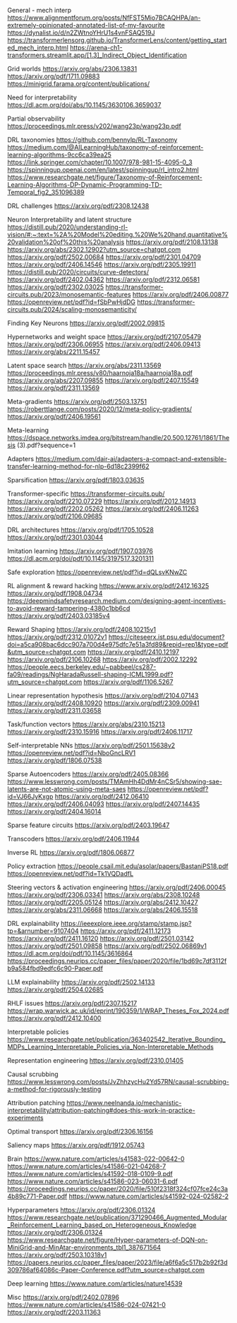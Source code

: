 General - mech interp
https://www.alignmentforum.org/posts/NfFST5Mio7BCAQHPA/an-extremely-opinionated-annotated-list-of-my-favourite
https://dynalist.io/d/n2ZWtnoYHrU1s4vnFSAQ519J
https://transformerlensorg.github.io/TransformerLens/content/getting_started_mech_interp.html
https://arena-ch1-transformers.streamlit.app/[1.3]_Indirect_Object_Identification

Grid worlds
https://arxiv.org/abs/2306.13831
https://arxiv.org/pdf/1711.09883
https://minigrid.farama.org/content/publications/

Need for interpretability
https://dl.acm.org/doi/abs/10.1145/3630106.3659037

Partial observability
https://proceedings.mlr.press/v202/wang23p/wang23p.pdf

DRL taxonomies
https://github.com/bennylp/RL-Taxonomy
https://medium.com/@AILearningHub/taxonomy-of-reinforcement-learning-algorithms-9cc6ca39ea25
https://link.springer.com/chapter/10.1007/978-981-15-4095-0_3
https://spinningup.openai.com/en/latest/spinningup/rl_intro2.html
https://www.researchgate.net/figure/Taxonomy-of-Reinforcement-Learning-Algorithms-DP-Dynamic-Programming-TD-Temporal_fig2_351096389

DRL challenges
https://arxiv.org/pdf/2308.12438

Neuron Interpretability and latent structure
https://distill.pub/2020/understanding-rl-vision/#:~:text=%2A%20Model%20editing.%20We%20hand,quantitative%20validation%20of%20this%20analysis
https://arxiv.org/pdf/2108.13138
https://arxiv.org/abs/2302.12902?utm_source=chatgpt.com
https://arxiv.org/pdf/2502.00684
https://arxiv.org/pdf/2301.04709
https://arxiv.org/pdf/2406.14546
https://arxiv.org/pdf/2305.19911
https://distill.pub/2020/circuits/curve-detectors/
https://arxiv.org/pdf/2402.04362
https://arxiv.org/pdf/2312.06581
https://arxiv.org/pdf/2302.03025
https://transformer-circuits.pub/2023/monosemantic-features
https://arxiv.org/pdf/2406.00877
https://openreview.net/pdf?id=fSbPwHjdDG
https://transformer-circuits.pub/2024/scaling-monosemanticity/

Finding Key Neurons
https://arxiv.org/pdf/2002.09815

Hypernetworks and weight space
https://arxiv.org/pdf/2107.05479
https://arxiv.org/pdf/2306.06955
https://arxiv.org/pdf/2406.09413
https://arxiv.org/abs/2211.15457

Latent space search
https://arxiv.org/abs/2311.13569
https://proceedings.mlr.press/v80/haarnoja18a/haarnoja18a.pdf
https://arxiv.org/abs/2207.09855
https://arxiv.org/pdf/2407.15549
https://arxiv.org/pdf/2311.13569

Meta-gradients
https://arxiv.org/pdf/2503.13751
https://roberttlange.com/posts/2020/12/meta-policy-gradients/
https://arxiv.org/pdf/2406.19561

Meta-learning
https://dspace.networks.imdea.org/bitstream/handle/20.500.12761/1861/Thesis (3).pdf?sequence=1

Adapters
https://medium.com/dair-ai/adapters-a-compact-and-extensible-transfer-learning-method-for-nlp-6d18c2399f62

Sparsification
https://arxiv.org/pdf/1803.03635

Transformer-specific
https://transformer-circuits.pub/
https://arxiv.org/pdf/2210.07229
https://arxiv.org/pdf/2012.14913
https://arxiv.org/pdf/2202.05262
https://arxiv.org/pdf/2406.11263
https://arxiv.org/pdf/2106.09685

DRL architectures
https://arxiv.org/pdf/1705.10528
https://arxiv.org/pdf/2301.03044

Imitation learning
https://arxiv.org/pdf/1907.03976
https://dl.acm.org/doi/pdf/10.1145/3197517.3201311

Safe exploration
https://openreview.net/pdf?id=dQLsvKNwZC

RL alignment & reward hacking
https://www.arxiv.org/pdf/2412.16325
https://arxiv.org/pdf/1908.04734
https://deepmindsafetyresearch.medium.com/designing-agent-incentives-to-avoid-reward-tampering-4380c1bb6cd
https://arxiv.org/pdf/2403.03185v4

Reward Shaping
https://arxiv.org/pdf/2408.10215v1
https://arxiv.org/pdf/2312.01072v1
https://citeseerx.ist.psu.edu/document?doi=a5ca908bac6dcc907a700d4e975dfc7e51a3fd89&repid=rep1&type=pdf&utm_source=chatgpt.com
https://arxiv.org/pdf/2410.12197
https://arxiv.org/pdf/2106.10268
https://arxiv.org/pdf/2002.12292
https://people.eecs.berkeley.edu/~pabbeel/cs287-fa09/readings/NgHaradaRussell-shaping-ICML1999.pdf?utm_source=chatgpt.com
https://arxiv.org/pdf/1106.5267

Linear representation hypothesis
https://arxiv.org/pdf/2104.07143
https://arxiv.org/pdf/2408.10920
https://arxiv.org/pdf/2309.00941
https://arxiv.org/pdf/2311.03658

Task/function vectors
https://arxiv.org/abs/2310.15213
https://arxiv.org/pdf/2310.15916
https://arxiv.org/pdf/2406.11717

Self-interpretable NNs
https://arxiv.org/pdf/2501.15638v2
https://openreview.net/pdf?id=NboGncLRV1
https://arxiv.org/pdf/1806.07538

Sparse Autoencoders
https://arxiv.org/pdf/2405.08366
https://www.lesswrong.com/posts/TMAmHh4DdMr4nCSr5/showing-sae-latents-are-not-atomic-using-meta-saes
https://openreview.net/pdf?id=VJ66JyKxgp
https://arxiv.org/pdf/2412.06410
https://arxiv.org/pdf/2406.04093
https://arxiv.org/pdf/2407.14435
https://arxiv.org/pdf/2404.16014

Sparse feature circuits
https://arxiv.org/pdf/2403.19647

Transcoders
https://arxiv.org/pdf/2406.11944

Inverse RL
https://arxiv.org/pdf/1806.06877

Policy extraction
https://people.csail.mit.edu/asolar/papers/BastaniPS18.pdf
https://openreview.net/pdf?id=Tk1VQDadfL

Steering vectors & activation engineering
https://arxiv.org/pdf/2406.00045
https://arxiv.org/pdf/2306.03341
https://arxiv.org/abs/2308.10248
https://arxiv.org/pdf/2205.05124
https://arxiv.org/abs/2412.10427
https://arxiv.org/abs/2311.06668
https://arxiv.org/abs/2406.15518

DRL explainability
https://ieeexplore.ieee.org/stamp/stamp.jsp?tp=&arnumber=9107404
https://arxiv.org/pdf/2411.12173
https://arxiv.org/pdf/2411.16120
https://arxiv.org/pdf/2501.03142
https://arxiv.org/pdf/2501.09858
https://arxiv.org/pdf/2502.06869v1
https://dl.acm.org/doi/pdf/10.1145/3616864
https://proceedings.neurips.cc/paper_files/paper/2020/file/1bd69c7df3112fb9a584fbd9edfc6c90-Paper.pdf

LLM explainability
https://arxiv.org/pdf/2502.14133
https://arxiv.org/pdf/2504.02685

RHLF issues
https://arxiv.org/pdf/2307.15217
https://wrap.warwick.ac.uk/id/eprint/190359/1/WRAP_Theses_Fox_2024.pdf
https://arxiv.org/pdf/2412.10400

Interpretable policies
https://www.researchgate.net/publication/363402542_Iterative_Bounding_MDPs_Learning_Interpretable_Policies_via_Non-Interpretable_Methods

Representation engineering
https://arxiv.org/pdf/2310.01405

Causal scrubbing
https://www.lesswrong.com/posts/JvZhhzycHu2Yd57RN/causal-scrubbing-a-method-for-rigorously-testing

Attribution patching
https://www.neelnanda.io/mechanistic-interpretability/attribution-patching#does-this-work-in-practice-experiments

Optimal transport
https://arxiv.org/pdf/2306.16156

Saliency maps
https://arxiv.org/pdf/1912.05743

Brain
https://www.nature.com/articles/s41583-022-00642-0
https://www.nature.com/articles/s41586-021-04268-7
https://www.nature.com/articles/s41592-018-0109-9.pdf
https://www.nature.com/articles/s41586-023-06031-6.pdf
https://proceedings.neurips.cc/paper/2020/file/510f2318f324cf07fce24c3a4b89c771-Paper.pdf
https://www.nature.com/articles/s41592-024-02582-2

Hyperparameters
https://arxiv.org/pdf/2306.01324
https://www.researchgate.net/publication/371290466_Augmented_Modular_Reinforcement_Learning_based_on_Heterogeneous_Knowledge
https://arxiv.org/pdf/2306.01324
https://www.researchgate.net/figure/Hyper-parameters-of-DQN-on-MiniGrid-and-MinAtar-environments_tbl1_387671564
https://arxiv.org/pdf/2503.10318v1
https://papers.neurips.cc/paper_files/paper/2023/file/a6f6a5c517b2b92f3d309786af64086c-Paper-Conference.pdf?utm_source=chatgpt.com

Deep learning
https://www.nature.com/articles/nature14539

Misc
https://arxiv.org/pdf/2402.07896
https://www.nature.com/articles/s41586-024-07421-0
https://arxiv.org/pdf/2203.11363

